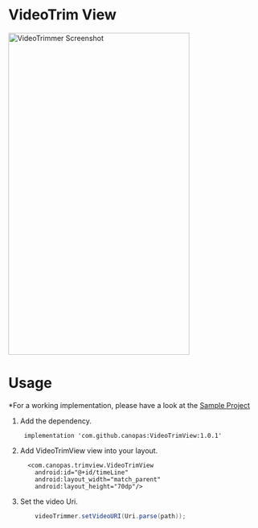 # VideoTrim View

<img src="https://github.com/canopas/VideoTrimView/blob/VideTrim/screenshot/Feb-05-2021%2009-50-41.gif" alt="VideoTrimmer Screenshot" width="360" height="640" />


# Usage

*For a working implementation, please have a look at the [Sample Project](https://github.com/canopas/VideoTrimView/tree/VideTrim/sample-app)
1. Add the dependency.

    ```  implementation 'com.github.canopas:VideoTrimView:1.0.1' ```
    
2. Add VideoTrimView view into your layout.

    ```
      <com.canopas.trimview.VideoTrimView
        android:id="@+id/timeLine"
        android:layout_width="match_parent"
        android:layout_height="70dp"/>

    ```

3. Set the video Uri.

    ```java
        videoTrimmer.setVideoURI(Uri.parse(path));
    ```
